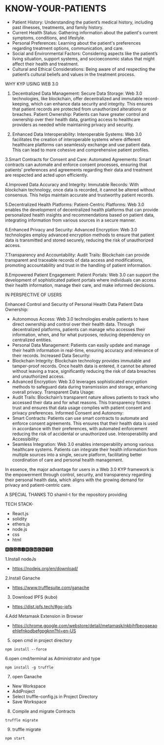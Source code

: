 # KNOW-YOUR-PATIENTS

* Patient History: Understanding the patient’s medical history, including past illnesses, treatments, and family history.
* Current Health Status: Gathering information about the patient's current symptoms, conditions, and lifestyle.
* Personal Preferences: Learning about the patient's preferences regarding treatment options, communication, and care.
* Social and Environmental Factors: Considering aspects like the patient’s living situation, support systems, and socioeconomic status that might affect their health and treatment.
* Cultural and Ethical Considerations: Being aware of and respecting the patient’s cultural beliefs and values in the treatment process.


WHY KYP USING WEB 3.0
1. Decentralized Data Management:
Secure Data Storage: Web 3.0 technologies, like blockchain, offer decentralized and immutable record-keeping, which can enhance data security and integrity. This ensures that patient records                       are protected from unauthorized alterations or breaches.
Patient Ownership: Patients can have greater control and ownership over their health data, granting access to healthcare providers as needed while maintaining privacy and security.

2. Enhanced Data Interoperability:
Interoperable Systems: Web 3.0 facilitates the creation of interoperable systems where different healthcare platforms can seamlessly exchange and use patient data. This can lead to more cohesive and               comprehensive patient profiles.

3.Smart Contracts for Consent and Care:
Automated Agreements: Smart contracts can automate and enforce consent processes, ensuring that patients’ preferences and agreements regarding their data and treatment are respected and                            acted upon efficiently.

4.Improved Data Accuracy and Integrity:
Immutable Records: With blockchain technology, once data is recorded, it cannot be altered without consensus. This helps maintain accurate and trustworthy patient records.

5.Decentralized Health Platforms:
Patient-Centric Platforms: Web 3.0 enables the development of decentralized health platforms that can provide personalized health insights and recommendations based on patient data, integrating                    information from various sources in a secure manner.

6.Enhanced Privacy and Security:
Advanced Encryption: Web 3.0 technologies employ advanced encryption methods to ensure that patient data is transmitted and stored securely, reducing the risk of unauthorized access.

7.Transparency and Accountability:
Audit Trails: Blockchain can provide transparent and traceable records of data access and modifications, promoting accountability and trust in the handling of patient information.

8.Empowered Patient Engagement:
Patient Portals: Web 3.0 can support the development of sophisticated patient portals where individuals can access their health information, manage their care, and make informed decisions.


IN PERSPECTIVE OF USERS

Enhanced Control and Security of Personal Health Data
 Patient Data Ownership:
*  Autonomous Access: Web 3.0 technologies enable patients to have direct ownership and control over their health data. Through decentralized platforms, patients can manage who accesses their                         information, when, and for what purposes, reducing dependency on centralized entities.
*  Personal Data Management: Patients can easily update and manage their health information in real-time, ensuring accuracy and relevance of their records.
 Increased Data Security:
*  Blockchain Integrity: Blockchain technology provides immutable and tamper-proof records. Once health data is entered, it cannot be altered without leaving a trace, significantly reducing the risk                                         of data breaches and unauthorized access.
*  Advanced Encryption: Web 3.0 leverages sophisticated encryption methods to safeguard data during transmission and storage, enhancing overall privacy.
 Transparent Data Usage:
*  Audit Trails: Blockchain’s transparent nature allows patients to track who accessed their data and for what reasons. This transparency fosters trust and ensures that data usage complies with                                     patient consent and privacy preferences.
 Informed Consent and Autonomy:
* Smart Contracts: Patients can use smart contracts to automate and enforce consent agreements. This ensures that their health data is used in accordance with their preferences, with automated                                         enforcement reducing the risk of accidental or unauthorized use.
Interoperability and Accessibility:
* Seamless Integration: Web 3.0 enables interoperability among various healthcare systems. Patients can integrate their health information from multiple sources into a single, secure platform,                                             facilitating better coordination of care and personal health management.
              
In essence, the major advantage for users in a Web 3.0 KYP framework is the empowerment through control, security, and transparency regarding their personal health data, which aligns with the growing demand for privacy and patient-centric care.


A SPECIAL THANKS TO shamil-t for the repository providing


TECH STACK-
* React.js
* solidity
* ethers.js
* node.js
* css
* html


🆁🅴🆀🆄🅸🆁🅴🅼🅴🅽🆃🆂

1.Install nodeJs

* https://nodejs.org/en/download/

2.Install Ganache

* https://www.trufflesuite.com/ganache

3. Download IPFS (kubo)

* https://dist.ipfs.tech/#go-ipfs

4.Add Metamask Extension in Browser

* https://chrome.google.com/webstore/detail/metamask/nkbihfbeogaeaoehlefnkodbefgpgknn?hl=en-US

5. open cmd in project directory
```
npm install --force

```

6.open cmd/terminal as Administrator and type
```
npm install -g truffle

```

7. open Ganache

* New Workspace
* AddProject
* Select truffle-config.js in Project Directory
* Save Workspace

8. Compile and migrate Contracts
```
truffle migrate
```
9. truffle migrate
 ```
npm start
```
